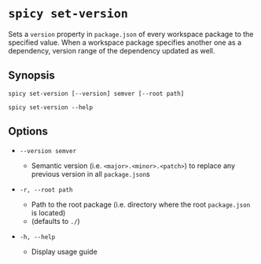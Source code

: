 # `spicy set-version`

Sets a `version` property in `package.json` of every workspace package to the specified value.
When a workspace package specifies another one as a dependency, version range
of the dependency updated as well.

## Synopsis

```shell script
spicy set-version [--version] semver [--root path]
```

```shell script
spicy set-version --help
```
  
## Options

* `--version semver`
    * Semantic version (i.e. `<major>.<minor>.<patch>`) to replace any previous version in all `package.json`s
    
* `-r, --root path`
    * Path to the root package (i.e. directory where the root `package.json` is located)
    * (defaults to `./`)
    
* `-h, --help`
    * Display usage guide
